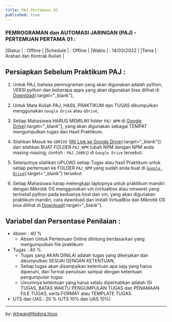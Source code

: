 ```yaml
---
title: PAJ Pertemuan 01
published: true
---
```





### PEMROGRAMAN dan AUTOMASI JARINGAN (PAJ) - PERTEMUAN PERTAMA 01 :

|Status   | : Offline                    |
|Schedule | : Offline                    |
|Waktu    | : 14/03/2022                 |
|Tema     | : Arahan dan Kontrak Kuliah  |



## Persiapkan Sebelum Praktikum PAJ :
<a name="pertama"></a>
1. Untuk PAJ, bahasa pemrograman yang akan digunakan adalah python, VERSI python dan beberapa apps yang akan digunakan bisa dilihat di [Download](downloads#master){:target="_blank"},

2. Untuk Mata Kuliah PAJ, HASIL PRAKTIKUM dan TUGAS dikumpulkan menggunakan `Google Drive` atau `GDrive`,

3. Setiap Mahasiswa HARUS MEMILIKI folder `PAJ_NPM` di [Google Drive](https://drive.google.com/drive/folders/1mEOIndRBI0v4wH9DeyMRMF8obfIMvB5R?usp=sharing){:target="_blank"}, yang akan digunakan sebagai TEMPAT mengumpulkan tugas dan Hasil Praktikum. 

4. Silahkan Masuk ke `GDRIVE` ([INI Link ke Google Drive](https://drive.google.com/drive/folders/1mEOIndRBI0v4wH9DeyMRMF8obfIMvB5R?usp=sharing){:target="_blank"}). dan silahkan BUAT FOLDER `PAJ_NPM` (ubah NPM dengan NPM anda masing-masing; contoh : `PAJ_19001`) di `Google Drive`  tersebut.

5. Selanjutnya silahkan UPLOAD setiap Tugas atau hasil Praktikum untuk setiap pertemuan ke FOLDER `PAJ_NPM` yang sudah anda buat di [`Google Drive`](https://drive.google.com/drive/folders/1mEOIndRBI0v4wH9DeyMRMF8obfIMvB5R?usp=sharing){:target="_blank"} tersebut. 

6. Setiap Mahasiswa harap melengkapi laptopnya untuk praktikum mandiri dengan Mikrotik OS  menggunakan vm (virtualbox atau vmware) yang terinstall python pada keduanya host dan vm, yang akan digunakan praktikum mandiri, cara dawnload dan install VirtualBox dan Mikrotik OS bisa dilihat di [Download](downloads.html){:target="_blank"}.



## Variabel dan Persentase Penilaian :
- Absen  : 40 %
    - Absen Untuk Pertemuan Online dihitung berdasarkan yang mengumpulkan file praktikum
- Tugas  : 40 %
    - Tugas yang AKAN DINILAI adalah tugas yang dikerjakan dan dikumpulkan SESUAI DENGAN KETENTUAN,
    - Setiap tugas akan disampaikan ketentuan apa saja yang harus dipenuhi, dari format penulisan sampai dengan ketentuan pengumpulan tugas
    - Umumnya ketentuan yang harus selalu diperhatikan adalah ISI TUGAS, BATAS WAKTU PENGUMPULAN TUGAS dan PENAMAAN FILE TUGAS, serta FORMAT atau TEMPLATE TUGAS.
- UTS dan UAS : 20 % (UTS 10% dan UAS 10%)


***
by: ikhwan@fedora.linux 
